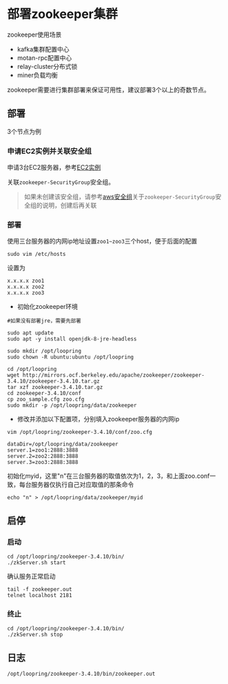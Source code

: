 # 部署zookeeper集群

zookeeper使用场景
* kafka集群配置中心
* motan-rpc配置中心
* relay-cluster分布式锁
* miner负载均衡

zookeeper需要进行集群部署来保证可用性，建议部署3个以上的奇数节点。

## 部署
3个节点为例

### 申请EC2实例并关联安全组
申请3台EC2服务器，参考[EC2实例](new_ec2_cn.md)


关联`zookeeper-SecurityGroup`安全组。
> 如果未创建该安全组，请参考[aws安全组](security_group_cn.md)关于`zookeeper-SecurityGroup`安全组的说明，创建后再关联

### 部署
使用三台服务器的内网ip地址设置`zoo1~zoo3`三个host，便于后面的配置

`sudo vim /etc/hosts`

设置为
```
x.x.x.x zoo1
x.x.x.x zoo2
x.x.x.x zoo3
```

* 初始化zookeeper环境

```
#如果没有部署jre，需要先部署

sudo apt update
sudo apt -y install openjdk-8-jre-headless

sudo mkdir /opt/loopring
sudo chown -R ubuntu:ubuntu /opt/loopring

cd /opt/loopring
wget http://mirrors.ocf.berkeley.edu/apache/zookeeper/zookeeper-3.4.10/zookeeper-3.4.10.tar.gz
tar xzf zookeeper-3.4.10.tar.gz
cd zookeeper-3.4.10/conf
cp zoo_sample.cfg zoo.cfg
sudo mkdir -p /opt/loopring/data/zookeeper
```

* 修改并添加以下配置项，分别填入zookeeper服务器的内网ip

`vim /opt/loopring/zookeeper-3.4.10/conf/zoo.cfg`

```
dataDir=/opt/loopring/data/zookeeper
server.1=zoo1:2888:3888
server.2=zoo2:2888:3888
server.3=zoo3:2888:3888
```

初始化myid，这里"n"在三台服务器的取值依次为1，2，3，和上面zoo.conf一致，每台服务器仅执行自己对应取值的那条命令

```
echo "n" > /opt/loopring/data/zookeeper/myid
```

## 启停

### 启动
```
cd /opt/loopring/zookeeper-3.4.10/bin/
./zkServer.sh start
```
确认服务正常启动
```
tail -f zookeeper.out
telnet localhost 2181
```

### 终止
```
cd /opt/loopring/zookeeper-3.4.10/bin/
./zkServer.sh stop
```

## 日志
`/opt/loopring/zookeeper-3.4.10/bin/zookeeper.out`
